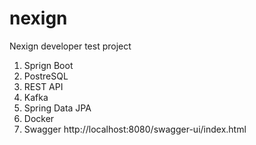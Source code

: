 # nexign
Nexign developer test project

1. Sprign Boot
2. PostreSQL
3. REST API
4. Kafka
5. Spring Data JPA
6. Docker
7. Swagger http://localhost:8080/swagger-ui/index.html

